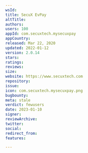 ```yaml
---
wsId: 
title: SecuX EvPay
altTitle: 
authors: 
users: 100
appId: com.secuxtech.mysecuxpay
appCountry: 
released: Mar 22, 2020
updated: 2022-01-12
version: 2.0.14
stars: 
ratings: 
reviews: 
size: 
website: https://www.secuxtech.com
repository: 
issue: 
icon: com.secuxtech.mysecuxpay.png
bugbounty: 
meta: stale
verdict: fewusers
date: 2023-01-10
signer: 
reviewArchive: 
twitter: 
social: 
redirect_from: 
features: 

---
```


